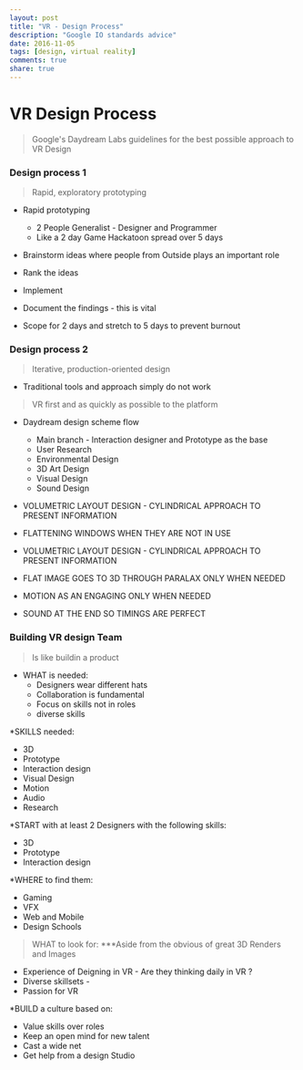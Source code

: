 ```yaml
---
layout: post
title: "VR - Design Process"
description: "Google IO standards advice"
date: 2016-11-05
tags: [design, virtual reality]
comments: true
share: true
---
```

# VR Design Process

> Google's Daydream Labs guidelines for the best possible approach to VR Design

### Design process 1
> Rapid, exploratory prototyping

* Rapid prototyping
  * 2 People Generalist - Designer and Programmer
  * Like a 2 day Game Hackatoon spread over 5 days

* Brainstorm ideas where people from Outside plays an important role
* Rank the ideas
* Implement
* Document the findings -  this is vital
* Scope for 2 days and stretch to 5 days to prevent burnout

### Design process 2
> Iterative, production-oriented design

* Traditional tools and approach simply do not work
> VR first and as quickly as possible to the platform

* Daydream design scheme flow
  * Main branch - Interaction designer and Prototype as the base
  * User Research
  * Environmental Design
  * 3D Art Design
  * Visual Design
  * Sound Design

* VOLUMETRIC LAYOUT DESIGN - CYLINDRICAL APPROACH TO PRESENT INFORMATION
* FLATTENING WINDOWS WHEN THEY ARE NOT IN USE
* VOLUMETRIC LAYOUT DESIGN - CYLINDRICAL APPROACH TO PRESENT INFORMATION
* FLAT IMAGE GOES TO 3D THROUGH PARALAX ONLY WHEN NEEDED
* MOTION AS AN ENGAGING ONLY WHEN NEEDED
* SOUND AT THE END SO TIMINGS ARE PERFECT
  

### Building VR design Team
> Is like buildin a product

* WHAT is needed:
  * Designers wear different hats
  * Collaboration is fundamental
  * Focus on skills not in roles
  * diverse skills

*SKILLS needed:
  * 3D
  * Prototype
  * Interaction design
  * Visual Design
  * Motion
  * Audio
  * Research
  
*START with at least 2 Designers with the following skills:
  * 3D
  * Prototype
  * Interaction design
  
*WHERE to find them:
  * Gaming
  * VFX
  * Web and Mobile 
  * Design Schools
  
>WHAT to look for:
***Aside from the obvious of great 3D Renders and Images
  * Experience of Deigning in VR - Are they thinking daily in VR ?
  * Diverse skillsets - 
  * Passion for VR

*BUILD a culture based on:
  * Value skills over roles
  * Keep an open mind for new talent
  * Cast a wide net
  * Get help from a design Studio

